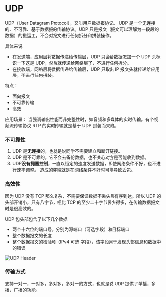 # UDP

UDP（User Datagram Protocol），又叫用户数据报协议。
UDP 是一个无连接的、不可靠、基于数据报的传输协议。UDP 只是报文（报文可以理解为一段段的数据）的搬运工，不会对报文进行任何拆分和拼装操作。

具体来说

- 在发送端，应用层将数据传递给传输层，UDP 只会给数据怎加一个 UDP 头标识一下这是 UDP，然后就传递给网络层了，不进行任何拆分。
- 在接收端，网络层将数据传递给传输层，UDP 只取出 IP 报文头就传递给应用层，不进行任何拼装。

特点：

- 面向报文
- 不可靠传输
- 高效

应用场景：
当强调输出性能而非完整性时，如音频和多媒体的实时传输。有个视频流传输协议 RTP 的实时传输就是基于 UDP 封装而来的。

### 不可靠性

1. UDP 是**无连接**的，也就是说同学不需要建立和断开链接。
2. UDP 是不可靠的。它不会去备份数据，也不关心对方是否能收到数据。
3. UDP**没有拥塞控制**，一直以恒定的速度发送数据，即使网络条件不好，也不进行速率调整。 造成的弊端就是在网络条件不好时可能导致丢包。

### 高效性

因为 UDP 没有 TCP 那么复杂，不需要保证数据不丢失且有序到达。所以 UDP 的头部开销小，只有八字节，相比 TCP 的至少二十字节要少得多，在传输数据报文时是很高效的。

UDP 包头部包含了以下几个数据

- 两个十六位的端口号，分别为源端口（可选字段）和目标端口
- 整个数据报文的长度
- 整个数据报文的检验和（IPv4 可选 字段），该字段用于发现头部信息和数据中的错误

![UDP Header](../../img/UDP.png)

### 传输方式

支持一对一，一对多，多对多，多对一的方式，也就是说 UDP 提供了单播，多播，广播的功能。